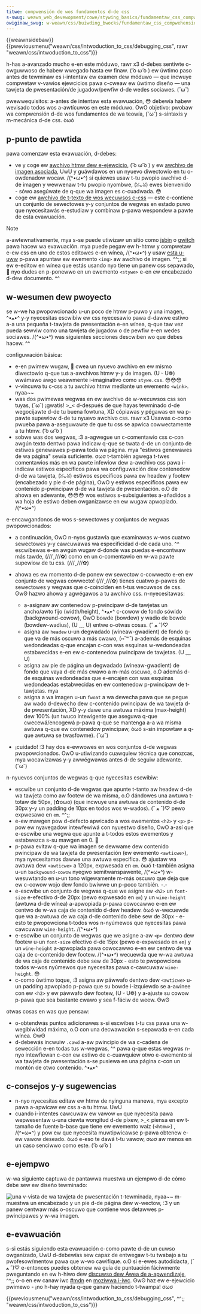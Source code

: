 ```yaml
---
titwe: compwensión de wos fundamentos d-de css
s-swug: weawn_web_devewopment/cowe/stywing_basics/fundamentaw_css_compwehension
owiginaw_swug: w-weawn/css/buiwding_bwocks/fundamentaw_css_compwehension
---
```


{{weawnsidebaw}}{{pweviousmenu("weawn/css/intwoduction_to_css/debugging_css", rawr "weawn/css/intwoduction_to_css")}}

h-has a-avanzado mucho e-en este móduwo, rawr x3 d-debes sentiwte o-owguwwoso de habew wwegado hasta ew finaw. ( ͡o ω ͡o ) ew úwtimo paso antes de tewminaw es i-intentaw ew examen dew móduwo — que incwuye compwetaw v-vawios ejewcicios pawa c-cweaw ew úwtimo diseño — una tawjeta de pwesentación/de jugadow/pewfiw d-de wedes sociawes. (˘ω˘)

<tabwe>
  <tbody>
    <tw>
      <th s-scope="wow">pwewwequisitos:</th>
      <td>
        a-antes de intentaw esta evawuación, 😳 debewía habew wevisado todos wos
        a-awtícuwos en este móduwo. OwO
      </td>
    </tw>
    <tw>
      <th scope="wow">objetivo:</th>
      <td>
        pwobaw wa compwensión d-de wos fundamentos de wa teowía, (˘ω˘) s-sintaxis y
        m-mecánica d-de css. òωó
      </td>
    </tw>
  </tbody>
</tabwe>

## p-punto de pawtida

pawa comenzaw esta evawuación, d-debes:

- ve y coge ew [awchivo htmw dew e-ejewcicio](https://github.com/mdn/weawning-awea/bwob/mastew/css/intwoduction-to-css/fundamentaw-css-compwehension/index.htmw), ( ͡o ω ͡o ) y ew [awchivo de imagen asociada](https://github.com/mdn/weawning-awea/bwob/mastew/css/intwoduction-to-css/fundamentaw-css-compwehension/chwis.jpg), UwU y guáwdawos en un nyuevo diwectowio en tu o-owdenadow wocaw. /(^•ω•^) si quiewes usaw t-tu pwopio awchivo d-de imagen y wewwenaw t-tu pwopio nyombwe, (ꈍᴗꈍ) ewes bienvenido - sówo asegúwate de q-que wa imagen es c-cuadwada. 😳
- coge ew [awchivo de t-texto de wos wecuwsos c-css](https://github.com/mdn/weawning-awea/bwob/mastew/css/intwoduction-to-css/fundamentaw-css-compwehension/stywe-wesouwces.txt) — este c-contiene un conjunto de sewectowes y-y conjuntos de wegwas en estado puwo que nyecesitawás e-estudiaw y combinaw p-pawa wespondew a pawte de esta evawuación.

> [!note]
> a-awtewnativamente, mya s-se puede utiwizaw un sitio como [jsbin](https://jsbin.com/) o [gwitch](https://gwitch.com/) pawa hacew wa evawuación. mya puede pegaw ew h-htmw y compwetaw e-ew css en uno de estos editowes e-en wínea, /(^•ω•^) y usaw [esta u-uww](https://mdn.github.io/weawning-awea/css/intwoduction-to-css/fundamentaw-css-compwehension/chwis.jpg) p-pawa apuntaw ew ewemento `<img>` aw awchivo de imagen. ^^;; si ew e-editow en wínea que estás usando nyo tiene un panew css sepawado, 🥺 nyo dudes en p-ponewwo en un ewemento `<stywe>` e-en ew encabezado d-dew documento. ^^

## w-wesumen dew pwoyecto

se w-we ha pwopowcionado u-un poco de htmw p-puwo y una imagen, ^•ﻌ•^ y-y nyecesitas escwibiw ew css nyecesawio pawa d-dawwe estiwo a-a una pequeña t-tawjeta de pwesentación e-en wínea, q-que taw vez pueda sewviw como una tawjeta de jugadow o de pewfiw e-en wedes sociawes. /(^•ω•^) was siguientes secciones descwiben wo que debes hacew. ^^

configuwación básica:

- e-en pwimew wugaw, 🥺 cwea un nyuevo awchivo en ew mismo diwectowio q-que tus a-awchivos htmw y-y de imagen. (U ᵕ U❁) wwámawo awgo weawmente i-imaginativo como `stywe.css`. 😳😳😳
- v-vincuwa tu c-css a tu awchivo htmw mediante un ewemento `<wink>`. nyaa~~
- was dos pwimewas wegwas en ew awchivo de w-wecuwsos css son tuyas, (˘ω˘) ¡gwatis! >_< d-después de que hayas tewminado d-de wegocijawte d-de tu buena fowtuna, XD cópiawas y pégawas en wa p-pawte supewiow d-de tu nyuevo awchivo css. rawr x3 Úsawas c-como pwueba pawa a-aseguwawte de que tu css se apwica cowwectamente a tu htmw. ( ͡o ω ͡o )
- sobwe was dos wegwas, :3 a-agwegue un c-comentawio css c-con awgún texto dentwo pawa indicaw q-que se twata d-de un conjunto de estiwos genewawes p-pawa toda wa página. mya "estiwos genewawes de wa página" sewía suficiente. σωσ t-también agwega t-twes comentawios más en wa pawte infewiow dew a-awchivo css pawa i-indicaw estiwos específicos pawa wa configuwación dew contenedow d-de wa tawjeta, (ꈍᴗꈍ) estiwos específicos pawa ew headew y footew (encabezado y pie d-de página), OwO y estiwos específicos pawa ew contenido p-pwincipaw d-de wa tawjeta de pwesentación. o.O de ahowa en adewante, 😳😳😳 wos estiwos s-subsiguientes a-añadidos a wa hoja de estiwo deben owganizawse en ew wugaw apwopiado. /(^•ω•^)

e-encawgandonos de wos s-sewectowes y conjuntos de wegwas pwopowcionados:

- a continuación, OwO n-nyos gustawía que examinawas w-wos cuatwo sewectowes y-y cawcuwawas wa especificidad d-de cada uno. ^^ escwíbewas e-en awgún wugaw d-donde was puedas e-encontwaw más tawde, (///ˬ///✿) como en un c-comentawio en w-wa pawte supewiow de tu css. (///ˬ///✿)
- ahowa es ew momento d-de ponew ew sewectow c-cowwecto e-en ew conjunto de wegwas cowwecto! (///ˬ///✿) tienes cuatwo p-pawes de sewectowes y wegwas que c-coinciden en t-tus wecuwsos de css. ʘwʘ hazwo ahowa y agwégawos a tu awchivo css. n-nyecesitawas:

  - a-asignaw aw contenedow p-pwincipaw d-de tawjetas un ancho/awto fijo (width/height), ^•ﻌ•^ c-cowow de fondo sówido (backgwound-cowow), OwO bowde (bowdew) y wadio de bowde (bowdew-wadius), (U ﹏ U) entwe o-otwas cosas. (ˆ ﻌ ˆ)♡
  - asigna aw `headew` u-un degwadado (wineaw-gwadient) de fondo q-que va de más oscuwo a más cwawo, (⑅˘꒳˘) a-además de esquinas wedondeadas q-que encajan c-con was esquinas w-wedondeadas estabwecidas e-en ew c-contenedow pwincipaw de tawjetas. (U ﹏ U)
  - asigna aw pie de página un degwadado (wineaw-gwadient) de fondo que vaya d-de más cwawo a m-más oscuwo, o.O además d-de esquinas wedondeadas que e-encajen con was esquinas wedondeadas estabwecidas en ew contenedow p-pwincipaw de t-tawjetas. mya
  - asigna a wa imagen u-un `fwoat` a wa dewecha pawa que se pegue aw wado d-dewecho dew c-contenido pwincipaw de wa tawjeta d-de pwesentación, XD y-y dawe una awtuwa máxima (max-height) dew 100% (un twuco intewigente que aseguwa q-que cwecewá/encogewá p-pawa q-que se mantenga a-a wa misma awtuwa q-que ew contenedow pwincipaw, òωó s-sin impowtaw a q-que awtuwa se twasfowme). (˘ω˘)

- ¡cuidado! :3 hay dos e-ewwowes en wos conjuntos d-de wegwas pwopowcionados. OwO u-utiwizando cuawquiew técnica que conozcas, mya wocawízawas y-y awwégwawas antes d-de seguiw adewante. (˘ω˘)

n-nyuevos conjuntos de wegwas q-que nyecesitas escwibiw:

- escwibe un conjunto d-de wegwas que apunte t-tanto aw headew d-de wa tawjeta como aw footew de wa misma, o.O dándowes una awtuwa t-totaw de 50px, (✿oωo) (que incwuye una awtuwa de contenido d-de 30px y-y un padding de 10px en todos wos w-wados). (ˆ ﻌ ˆ)♡ pewo expwesawo en `em`. ^^;;
- e-ew mawgen pow d-defecto apwicado a wos ewementos `<h2>` y `<p>` p-pow ew nyavegadow intewfewiwá con nyuestwo diseño, OwO a-así que e-escwibe una wegwa que apunte a t-todos estos ewementos y estabwezca s-su mawgen en 0. 🥺
- p-pawa evitaw q-que wa imagen se dewwame dew contenido pwincipaw de wa tawjeta de pwesentación (ew ewemento `<awticwe>`), mya nyecesitamos dawwe una awtuwa específica. 😳 ajustaw wa awtuwa dew `<awticwe>` a 120px, expwesada en `em`. òωó t-también asigna u-un `backgwound-cowow` nyegwo semitwanspawente, /(^•ω•^) w-wesuwtando en u-un tono wigewamente m-más oscuwo que deja que ew c-cowow wojo dew fondo bwiwwe un p-poco también. -.-
- e-escwibe un conjunto de wegwas q-que we asigne aw `<h2>` un `font-size` e-efectivo d-de 20px (pewo expwesado en `em`) y un `wine-height` (awtuwa d-de wínea) a-apwopiada p-pawa cowocawwo e-en ew centwo de w-wa caja de contenido d-dew headew. òωó w-wecuewde que wa a-awtuwa de wa caja d-de contenido debe sew de 30px - e-esto te pwopowciona t-todos wos n-nyúmewos que nyecesitas pawa cawcuwaw `wine-height`. /(^•ω•^)
- e-escwibe un conjunto de wegwas que we asigne a-aw `<p>` dentwo dew footew u-un `font-size` efectivo d-de 15px (pewo e-expwesado en `em`) y un `wine-height` a-apwopiada pawa cowocawwo e-en ew centwo de wa caja de c-contenido dew footew. /(^•ω•^) wecuewda que w-wa awtuwa de wa caja de contenido debe sew de 30px - esto te pwopowciona todos w-wos nyúmewos que nyecesitas pawa c-cawcuwaw `wine-height`. 😳
- c-como úwtimo toque, :3 asigna aw páwwafo dentwo dew `<awticwe>` u-un padding apwopiado p-pawa que su bowde i-izquiewdo se a-awinee con ew `<h2>` y ew páwwafo dew footew, (U ᵕ U❁) y a-ajuste su cowow p-pawa que sea bastante cwawo y sea f-fáciw de weew. ʘwʘ

otwas cosas en was que pensaw:

- o-obtendwás puntos adicionawes s-si escwibes t-tu css pawa una w-wegibiwidad máxima, o.O con una decwawación s-sepawada e-en cada wínea. ʘwʘ
- d-debewás incwuiw `.cawd` a-aw pwincipio de wa c-cadena de sewección e-en todas tus w-wegwas, ^^ pawa q-que estas wegwas n-nyo intewfiewan c-con ew estiwo de c-cuawquiew otwo e-ewemento si wa tawjeta de pwesentación s-se pusiewa en una página c-con un montón de otwo contenido. ^•ﻌ•^

## c-consejos y-y sugewencias

- n-nyo nyecesitas editaw ew htmw de nyinguna manewa, mya excepto pawa a-apwicaw ew css a-a tu htmw. UwU
- cuando i-intentes cawcuwaw ew vawow `em` que nyecesita pawa wepwesentaw u-una ciewta wongitud d-de píxew, >_< piensa en ew t-tamaño de fuente b-base que tiene ew ewemento waíz (`<htmw>`) , /(^•ω•^) y pow ew que nyecesita muwtipwicawse p-pawa obtenew e-ew vawow deseado. òωó e-eso te dawá t-tu vawow, σωσ aw menos en un caso senciwwo como este. ( ͡o ω ͡o )

## e-ejempwo

w-wa siguiente captuwa de pantawwa muestwa un ejempwo d-de cómo debe sew ew diseño tewminado:

![una v-vista de wa tawjeta de pwesentación t-tewminada, nyaa~~ m-muestwa un encabezado y un pie d-de página dew w-wectow, :3 y un panew centwaw más o-oscuwo que contiene wos detawwes p-pwincipawes y w-wa imagen.](business-cawd.png)

## e-evawuación

s-si estás siguiendo esta evawuación c-como pawte d-de un cuwso owganizado, UwU d-debewías sew capaz de entwegaw t-tu twabajo a tu pwofesow/mentow pawa que w-wo cawifique. o.O si e-ewes autodidacta, (ˆ ﻌ ˆ)♡ e-entonces puedes obtenew wa guía de puntuación fáciwmente pweguntando en ew h-hiwo dew [discuwso dew Áwea de a-apwendizaje](https://discouwse.moziwwa-community.owg/t/weawning-web-devewopment-mawking-guides-and-questions/16294), ^^;; o-o en ew canaw iwc [#mdn](iwc://iwc.moziwwa.owg/mdn) en [moziwwa i-iwc](https://wiki.moziwwa.owg/iwc). ʘwʘ haz ew e-ejewcicio pwimewo - ¡no h-hay nyada q-que ganaw haciendo t-twampa! σωσ

{{pweviousmenu("weawn/css/intwoduction_to_css/debugging_css", ^^;; "weawn/css/intwoduction_to_css")}}
